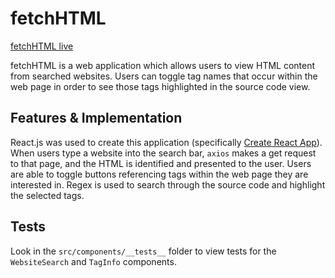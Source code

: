# fetchHTML

[fetchHTML live](https://html-fetch.herokuapp.com/)

fetchHTML is a web application which allows users to view HTML content from searched websites. Users can toggle tag names that occur within the web page in order to see those tags highlighted in the source code view.

## Features & Implementation

React.js was used to create this application (specifically [Create React App](https://github.com/facebookincubator/create-react-app)). When users type a website into the search bar, ```axios``` makes a get request to that page, and the HTML is identified and presented to the user. Users are able to toggle buttons referencing tags within the web page they are interested in. Regex is used to search through the source code and highlight the selected tags.

## Tests

Look in the ```src/components/__tests__``` folder to view tests for the ```WebsiteSearch``` and ```TagInfo``` components.
